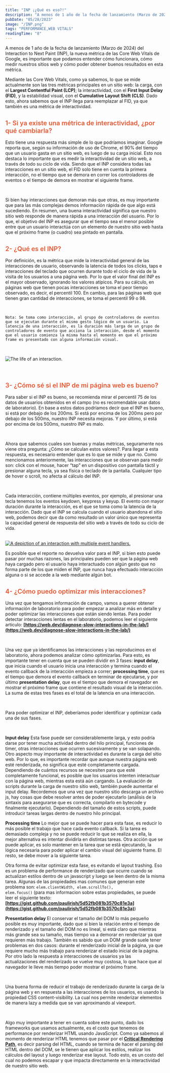 ```yaml
---
title: "INP ¡¿Qué es eso?!"
description: "A menos de 1 año de la fecha de lanzamiento (Marzo de 2024) del Interaction to Next Paint (INP), la nueva métrica de las Core Web Vitals de Google, es importante que podamos entender cómo funcionara, cómo medir nuestros sitios web y cómo poder obtener buenos resultados en esta métrica."
pubDate: "05/28/2023"
image: "/INP.png"
tags: "PERFORMANCE,WEB VITALS"
readingTime: "8"
---
```


A menos de 1 año de la fecha de lanzamiento (Marzo de 2024) del Interaction to Next Paint (INP), la nueva métrica de las Core Web Vitals de Google, es importante que podamos entender cómo funcionara, cómo medir nuestros sitios web y cómo poder obtener buenos resultados en esta métrica.

Mediante las Core Web Vitals, como ya sabemos, lo que se mide actualmente son las tres métricas principales en un sitio web: la carga, con el **Largest Contentful Paint (LCP)**; la interactividad, con el **First Input Delay (FID)**, y la estabilidad visual, con el **Cumulative Layout Shift (CLS)**. Dado esto, ahora sabemos que el INP llega para reemplazar al FID, ya que también es una métrica de interactividad.

<p style="color:#e9552f;margin-top:32px;margin-bottom:16px;font-size:20px;font-weight:600">
1- Si ya existe una métrica de interactividad, ¿por qué cambiarla?
</p>

Esto tiene una respuesta más simple de lo que podríamos imaginar. Google reporta que, según su información de uso de Chrome, el 90% del tiempo que un usuario gasta en un sitio web, es luego de su carga inicial.
Esto nos destaca lo importante que es medir la interactividad de un sitio web, a través de todo su ciclo de vida.
Siendo que el INP considera todas las interacciones en un sitio web, el FID solo tiene en cuenta la primera interacción, no el tiempo que se demora en correr los controladores de eventos o el tiempo de demora en mostrar el siguiente frame.

<br/>

Si bien hay interacciones que demoran más que otras, es muy importante que para las más complejas demos información rápida de que algo está sucediendo.
En resumen, una buena interactividad significa que nuestro sitio web responde de manera rápida a una interacción del usuario. Por lo que, el objetivo del INP es asegurar que el tiempo sea el menor posible entre que un usuario interactúa con un elemento de nuestro sitio web hasta que el próximo frame (o cuadro) sea pintado en pantalla.

<p style="color:#e9552f;margin-top:32px;margin-bottom:16px;font-size:20px;font-weight:600">
2- ¿Qué es el INP?
</p>

Por definición, es la métrica que mide la interactividad general de las interacciones de usuario, observando la latencia de todos los clicks, taps e interacciones del teclado que ocurren durante todo el ciclo de vida de la visita de los usuarios a una página web. Por lo que el valor final del INP es el mayor observado, ignorando los valores atípicos.
Para su cálculo, en páginas web que tienen pocas interacciones se toma el peor tiempo observado, es decir, el percentil 100. En cambio, para las páginas web que tienen gran cantidad de interacciones, se toma el percentil 99 o 98.

<br/>

`Nota: Se toma como interacción, al grupo de controladores de eventos que se ejecutan durante el mismo gesto lógico de un usuario.
La latencia de una interacción, es la duración más larga de un grupo de controladores de evento que acciona la interacción, desde el momento que el usuario comienza la misma hasta el momento en que el próximo frame es presentado con alguna información visual.`

<br/>

![The life of an interaction.](/blog/inp.png)

<br/>

<p style="color:#e9552f;margin-top:32px;margin-bottom:16px;font-size:20px;font-weight:600">
3- ¿Cómo sé si el INP de mi página web es bueno?
</p>

Para saber si el INP es bueno, se recomienda mirar el percentil 75 de los datos de usuarios obtenidos en el campo (no es recomendable usar datos de laboratorio). En base a estos datos podríamos decir que el INP es bueno, si está por debajo de los 200ms. Si está por encima de los 200ms pero por debajo de los 500ms, nuestro INP necesita mejoras. Y por último, si está por encima de los 500ms, nuestro INP es malo.

<br/>

Ahora que sabemos cuales son buenas y malas métricas, seguramente nos viene otra pregunta: ¿Cómo se calculan estos valores?. Para llegar a esta respuesta, es necesario entender que es lo que se mide y que no. Como mencionamos anteriormente, las interacciones que se observan para medir son: click con el mouse, hacer “tap” en un dispositivo con pantalla táctil y presionar alguna tecla, ya sea física o teclado de la pantalla. Cualquier tipo de hover o scroll, no afecta al cálculo del INP.

<br/>

Cada interacción, contiene múltiples eventos, por ejemplo, al presionar una tecla tenemos los eventos keydown, keypress y keyup. El evento con mayor duración durante la interacción, es el que se toma como la latencia de la interacción.
Dado que el INP se calcula cuando el usuario abandona el sitio web, podemos decir que da como resultado un valor único que representa la capacidad general de respuesta del sitio web a través de todo su ciclo de vida.

<br/>

<a href="/blog/multiple-interactions.png" alt="A depiction of an interaction with multiple event handlers." target="_blank">
<img src="/blog/multiple-interactions.png" alt="A depiction of an interaction with multiple event handlers." />
</a>

<br/>

Es posible que el reporte no devuelva valor para el INP, si bien esto puede pasar por muchas razones, las principales pueden ser que la página web haya cargado pero el usuario haya interactuado con algún gesto que no forma parte de los que miden el INP, que nunca haya efectuado interacción alguna o si se accede a la web mediante algún bot.

<p style="color:#e9552f;margin-top:32px;margin-bottom:16px;font-size:20px;font-weight:600">
4- ¿Cómo puedo optimizar mis interacciones?
</p>

Una vez que tengamos información de campo, vamos a querer obtener información de laboratorio para poder empezar a analizar más en detalle y poder optimizar las interacciones que están siendo lentas. Para poder detectar interacciones lentas en el laboratorio, podemos leer el siguiente articulo: **[https://web.dev/diagnose-slow-interactions-in-the-lab/](https://web.dev/diagnose-slow-interactions-in-the-lab/)**

<br/>

Una vez que ya identificamos las interacciones y las reproducimos en el laboratorio, ahora podemos analizar cómo optimizarlas. Para esto, es importante tener en cuenta que se pueden dividir en 3 fases: **input delay**, que inicia cuando el usuario inicia una interacción y termina cuando el evento callback de la interacción empieza a correr; **processing time**, que es el tiempo que demora el evento callback en terminar de ejecutarse, y por último **presentation delay**, que es el tiempo que demora el navegador en mostrar el próximo frame que contiene el resultado visual de la interacción. La suma de estas tres fases es el total de la latencia en una interacción.

<br/>

Para poder optimizar el INP, deberíamos poder identificar y optimizar cada una de sus fases.

<br/>

**Input delay**
Esta fase puede ser considerablemente larga, y esto podría darse por tener mucha actividad dentro del hilo principal, funciones de timer, otras interacciones que ocurren sucesivamente y se van solapando.
Otro aspecto muy importante de interactividad es durante la carga del sitio web. Por lo que, es importante recordar que aunque nuestra página web esté renderizada, no significa que esté completamente cargada. Dependiendo de cuántos recursos se necesiten para que esté completamente funcional, es posible que los usuarios intenten interactuar con la página web, mientras esta está aún cargando.
La evaluación de scripts durante la carga de nuestro sitio web, también puede aumentar el input delay. Recordemos que una vez que nuestro sitio descarga un archivo js, hay cosas que debe resolver antes de poder ejecutarlo (análisis de la sintaxis para asegurarse que es correcta, compilarlo en bytecode y finalmente ejecutarlo). Dependiendo del tamaño de estos scripts, puede introducir tareas largas dentro de nuestro hilo principal.

**Processing time**
Lo mejor que se puede hacer para esta fase, es reducir lo más posible el trabajo que hace cada evento callback. Si la tarea es demasiado compleja y no se puede reducir lo que se realiza en ella, la mejor alternativa es intentar dividirla en distintas tareas.
Otra acción que se puede aplicar, es solo mantener en la tarea que se está ejecutando, la lógica necesaria para poder aplicar el cambio visual del siguiente frame. El resto, se debe mover a la siguiente tarea.

Otra forma de evitar optimizar esta fase, es evitando el layout trashing. Eso es un problema de performance de renderizado que ocurre cuando se actualizan estilos dentro de un javascript y luego se leen dentro de la misma tarea. Algunas de las propiedades mas comunes que generan este problema son: <code>elem.clientWidth, elem.scrollTo(), elem.focus()</code> (para mas informacion sobre estas propiedades, se puede leer el siguiente texto: **[https://gist.github.com/paulirish/5d52fb081b3570c81e3a](https://gist.github.com/paulirish/5d52fb081b3570c81e3a)**)

**Presentation delay**
El conservar el tamaño del DOM lo más pequeño posible es muy importante, dado que si bien la relación entre el tiempo de renderizado y el tamaño del DOM no es lineal, si está claro que mientras más grande sea su tamaño, mas tiempo va a demorar en renderizar ya que requieren más trabajo. También es sabido que un DOM grande suele tener problemas en dos casos: durante el renderizado inicial de la página, ya que requiere mucho más trabajo para renderizar el estado inicial de la página. Por otro lado la respuesta a interacciones de usuarios ya las actualizaciones del renderizado se vuelve muy costosa, lo que hace que al navegador le lleve más tiempo poder mostrar el próximo frame.

<br/>

Una buena forma de reducir el trabajo de renderizado durante la carga de la página web y en respuesta a las interacciones de los usuarios, es usando la propiedad CSS content-visibility. La cual nos permite renderizar elementos de manera lazy a medida que se van aproximando al viewport.

<br/>

Algo muy importante a tener en cuenta sobre este punto, dado los frameworks que usamos actualmente, es el costo que tenemos de performance por renderizar HTML usando JavaScript.
Como ya sabemos al momento de renderizar HTML tenemos que pasar por el **[Critical Rendering Path](https://dev.to/coderedjack/critical-rendering-path-web-performance-23ij)**, es decir parsing del HTML, cuando se termina de hacer el parsing del HTML dentro del DOM, se le tienen que aplicar los estilos, realizar los cálculos del layout y luego renderizar ese layout. Todo esto, es un costo del cual no podemos escapar y que impacta directamente en la interactividad de nuestro sitio web.
